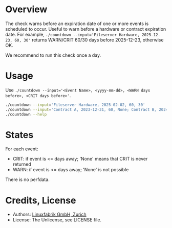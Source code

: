 # Overview

The check warns before an expiration date of one or more events is scheduled to occur. Useful to warn before a hardware or contract expiration date. For example, `./countdown --input='Fileserver Hardware, 2025-12-23, 60, 30'` returns WARN/CRIT 60/30 days before 2025-12-23, otherwise OK.

We recommend to run this check once a day.


# Usage

Use `./countdown --input='<Event Name>, <yyyy-mm-dd>, <WARN days before>, <CRIT days before>'`.

```bash
./countdown --input='Fileserver Hardware, 2025-02-02, 60, 30'
./countdown --input='Contract A, 2023-12-31, 60, None; Contract B, 2024-12-31, 30, 14;'
./countdown --help
```


# States

For each event:
* CRIT: if event is <= days away; 'None' means that CRIT is never returned
* WARN: if event is <= days away; 'None' is not possible

There is no perfdata.


# Credits, License

* Authors: [Linuxfabrik GmbH, Zurich](https://www.linuxfabrik.ch)
* License: The Unlicense, see LICENSE file.
